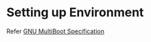 # Setting up Environment
Refer [GNU MultiBoot Specification](https://www.gnu.org/software/grub/manual/multiboot/multiboot.html)
